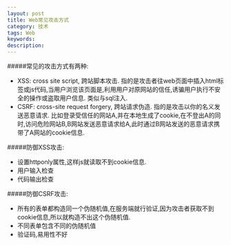 ```yaml
---
layout: post
title: Web常见攻击方式	
category: 技术
tags: Web
keywords: 
description: 
---
```

#####常见的攻击方式有两种:
- XSS: cross site script, 跨站脚本攻击.
 指的是攻击者往web页面中插入html标签或js代码,当用户浏览该页面是,利用用户对原网站的信任,诱骗用户执行不安全的操作或盗取用户信息. 类似与sql注入.
- CSRF: cross-site request forgery, 跨站请求伪造.
 指的是攻击以你的名义发送恶意请求. 比如登录受信任的网站A,并在本地生成了cookie,在不登出A的同时,访问危险网站B,B网站发送恶意请求给A,此时通过B网站发送的恶意请求携带了A网站的cookie信息.

#####防御XSS攻击:
 - 设置httponly属性,这样js就读取不到cookie信息.
 - 用户输入检查
 - 代码输出检查

#####防御CSRF攻击:
 - 所有的表单都构造同一个伪随机值<? md5($_COOKIE['id']?>,在服务端就行验证,因为攻击者获取不到cookie信息,所以就构造不出这个伪随机值.
 - 不同表单包含不同的伪随机值
 - 验证码,易用性不好






